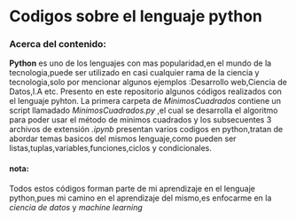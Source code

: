 # Codigos sobre el lenguaje python
### Acerca del contenido: 
**Python** es uno de los lenguajes con mas popularidad,en el mundo de la tecnologia,puede ser utilizado en  casi cualquier rama de la ciencia y tecnologia,solo por mencionar algunos ejemplos :Desarrollo web,Ciencia de Datos,I.A etc.
Presento en este repositorio algunos códigos realizados con el lenguaje pyhton.
La primera carpeta de *MinimosCuadrados* contiene  un script llamadado *MinimosCuadrados.py* ,el cual se desarrolla el algoritmo para poder usar el método de  minimos cuadrados y los subsecuentes 3 archivos de extensión *.ipynb*  presentan  varios codigos en  python,tratan de abordar temas basicos del mismos lenguaje,como pueden ser listas,tuplas,variables,funciones,ciclos y condicionales.
#### nota:
Todos estos códigos forman parte de mi aprendizaje en el lenguaje python,pues mi camino en el aprendizaje del mismo,es enfocarme en la *ciencia de datos* y *machine learning*
